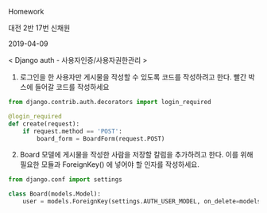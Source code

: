 Homework

대전 2반 17번 신채원

2019-04-09

< Django auth - 사용자인증/사용자권한관리 >

1. 로그인을 한 사용자만 게시물을 작성할 수 있도록 코드를 작성하려고 한다.
  빨간 박스에 들어갈 코드를 작성하세요

```python
from django.contrib.auth.decorators import login_required

@login_required
def create(request):
    if request.method == 'POST':
        board_form = BoardForm(request.POST)
```



2. Board 모델에 게시물을 작성한 사람을 저장할 칼럼을 추가하려고 한다.
   이를 위해 필요한 모듈과 ForeignKey() 에 넣어야 할 인자를 작성하세요.

```python
from django.conf import settings

class Board(models.Model):
    user = models.ForeignKey(settings.AUTH_USER_MODEL, on_delete=models.CASCADE)
```